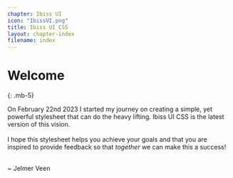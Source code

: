 ```yaml
---
chapter: Ibiss UI
icon: "IbissUI.png"
title: Ibiss UI CSS
layout: chapter-index
filename: index
--- 
```


# Welcome
{: .mb-5}

On February 22nd 2023 I started my journey on creating a simple, yet powerful stylesheet that can do the heavy lifting. Ibiss UI CSS is the latest version of this vision. 
<br />
<br />
I hope this stylesheet helps you achieve your goals and that you are inspired to provide feedback so that *together* we can make this a success!
<br />
<br />

~ Jelmer Veen